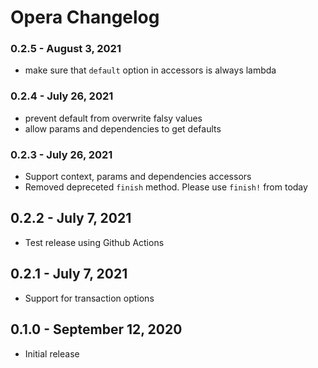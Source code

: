 # Opera Changelog

### 0.2.5 - August 3, 2021

- make sure that `default` option in accessors is always lambda

### 0.2.4 - July 26, 2021

- prevent default from overwrite falsy values
- allow params and dependencies to get defaults

### 0.2.3 - July 26, 2021

- Support context, params and dependencies accessors
- Removed depreceted `finish` method. Please use `finish!` from today

## 0.2.2 - July 7, 2021

- Test release using Github Actions

## 0.2.1 - July 7, 2021

- Support for transaction options

## 0.1.0 - September 12, 2020

- Initial release
